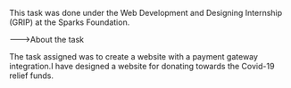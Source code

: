 

This task was done under the Web Development and Designing Internship (GRIP) at the Sparks Foundation.

--->About the task

The task assigned was to create a website with a payment gateway integration.I have designed a website for donating
towards the Covid-19 relief funds.
